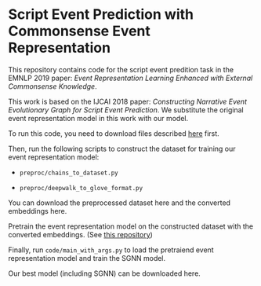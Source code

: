 # Script Event Prediction with Commonsense Event Representation

This repository contains code for the script event predition task in the EMNLP 2019 paper: *Event Representation Learning Enhanced with External Commonsense Knowledge*.

This work is based on the IJCAI 2018 paper: *Constructing Narrative Event Evolutionary Graph for Script Event Prediction*. We substitute the original event representation model in this work with our model.

To run this code, you need to download files described [here](https://github.com/eecrazy/ConstructingNEEG_IJCAI_2018/blob/master/README.md) first.

Then, run the following scripts to construct the dataset for training our event representation model:

- `preproc/chains_to_dataset.py`

- `preproc/deepwalk_to_glove_format.py`

You can download the preprocessed dataset here and the converted embeddings here.

Pretrain the event representation model on the constructed dataset with the converted embeddings. (See [this repository](https://github.com/MagiaSN/commonsense_event_repr_emnlp19))

Finally, run `code/main_with_args.py` to load the pretraiend event representation model and train the SGNN model.

Our best model (including SGNN) can be downloaded here.
